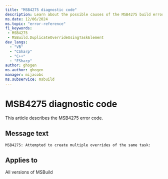 ```yaml
---
title: "MSB4275 diagnostic code"
description: Learn about the possible causes of the MSB4275 build error, and get troubleshooting tips.
ms.date: 12/06/2024
ms.topic: "error-reference"
f1_keywords:
 - MSB4275
 - MSBuild.DuplicateOverrideUsingTaskElement
dev_langs:
  - "VB"
  - "CSharp"
  - "C++"
  - "FSharp"
author: ghogen
ms.author: ghogen
manager: mijacobs
ms.subservice: msbuild
---
```


# MSB4275 diagnostic code

<!-- :::ErrorDefinitionDescription::: -->
<!-- :::editable-content name="introDescription"::: -->
This article describes the MSB4275 error code.
<!-- :::editable-content-end::: -->

## Message text

`MSB4275: Attempted to create multiple overrides of the same task:`

<!-- :::editable-content name="postOutputDescription"::: -->
<!--
{StrBegin="MSB4275: "}
-->
<!-- :::editable-content-end::: -->
<!-- :::ErrorDefinitionDescription-end::: -->

## Applies to

All versions of MSBuild
